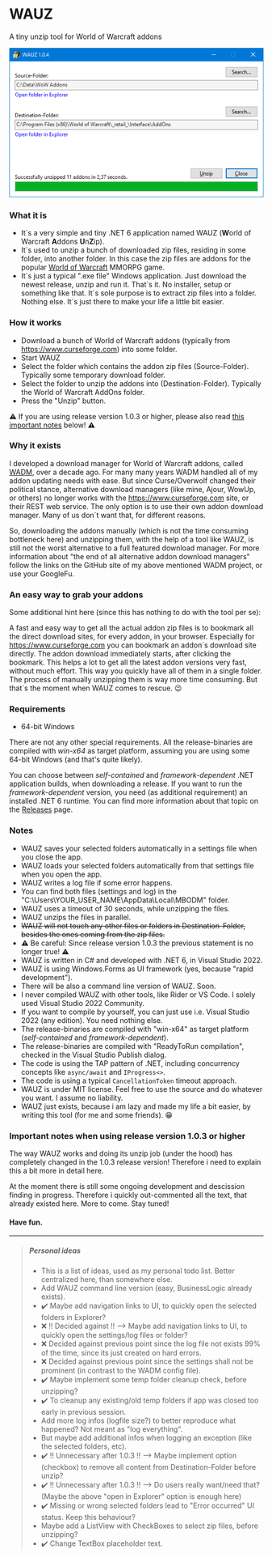 # WAUZ
A tiny unzip tool for World of Warcraft addons

![WAUZ](screenshot.png)

### What it is

- It´s a very simple and tiny .NET 6 application named WAUZ (**W**orld of Warcraft **A**ddons **U**n**Z**ip).
- It´s used to unzip a bunch of downloaded zip files, residing in some folder, into another folder. In this case the zip files are addons for the popular [World of Warcraft](https://worldofwarcraft.com) MMORPG game.
- It´s just a typical ".exe file" Windows application. Just download the newest release, unzip and run it. That´s it. No installer, setup or something like that. It´s sole purpose is to extract zip files into a folder. Nothing else. It´s just there to make your life a little bit easier. 

### How it works

- Download a bunch of World of Warcraft addons (typically from https://www.curseforge.com) into some folder.
- Start WAUZ
- Select the folder which contains the addon zip files (Source-Folder). Typically some temporary download folder.
- Select the folder to unzip the addons into (Destination-Folder). Typically the World of Warcraft AddOns folder.
- Press the "Unzip" button.

:warning: If you are using release version 1.0.3 or higher, please also read [this important notes](#important-notes-when-using-release-version-103-or-higher) below! :warning:

<!-- about a possible "data loss" inside the selected destination folder! -->

### Why it exists
I developed a download manager for World of Warcraft addons, called [WADM](https://github.com/mbodm/wadm), over a decade ago. For many many years WADM handled all of my addon updating needs with ease. But since Curse/Overwolf changed their political stance, alternative download managers (like mine, Ajour, WowUp, or others) no longer works with the https://www.curseforge.com site, or their REST web service. The only option is to use their own addon download manager. Many of us don´t want that, for different reasons.

So, downloading the addons manually (which is not the time consuming bottleneck here) and unzipping them, with the help of a tool like WAUZ, is still not the worst alternative to a full featured download manager. For more information about "the end of all alternative addon download managers" follow the links on the GitHub site of my above mentioned WADM project, or use your GoogleFu.

### An easy way to grab your addons

Some additional hint here (since this has nothing to do with the tool per se):

A fast and easy way to get all the actual addon zip files is to bookmark all the direct download sites, for every addon, in your browser. Especially for https://www.curseforge.com you can bookmark an addon´s download site directly. The addon download immediately starts, after clicking the bookmark. This helps a lot to get all the latest addon versions very fast, without much effort. This way you quickly have all of them in a single folder. The process of manually unzipping them is way more time consuming. But that´s the moment when WAUZ comes to rescue. :wink:

### Requirements

- 64-bit Windows

There are not any other special requirements. All the release-binaries are compiled with _win-x64_ as target platform, assuming you are using some 64-bit Windows (and that's quite likely).

You can choose between _self-contained_ and _framework-dependent_ .NET application builds, when downloading a release. If you want to run the _framework-dependent_ version, you need (as additional requirement) an installed .NET 6 runtime. You can find more information about that topic on the [Releases](https://github.com/mbodm/wauz/releases) page.

### Notes
- WAUZ saves your selected folders automatically in a settings file when you close the app.
- WAUZ loads your selected folders automatically from that settings file when you open the app.
- WAUZ writes a log file if some error happens.
- You can find both files (settings and log) in the "C:\Users\YOUR_USER_NAME\AppData\Local\MBODM" folder.
- WAUZ uses a timeout of 30 seconds, while unzipping the files.
- WAUZ unzips the files in parallel.
- ~~WAUZ will not touch any other files or folders in Destination-Folder, besides the ones coming from the zip files.~~
- :warning: Be careful: Since release version 1.0.3 the previous statement is no longer true! :warning:
- WAUZ is written in C# and developed with .NET 6, in Visual Studio 2022.
- WAUZ is using Windows.Forms as UI framework (yes, because "rapid development").
- There will be also a command line version of WAUZ. Soon.
- I never compiled WAUZ with other tools, like Rider or VS Code. I solely used Visual Studio 2022 Community.
- If you want to compile by yourself, you can just use i.e. Visual Studio 2022 (any edition). You need nothing else.
- The release-binaries are compiled with "win-x64" as target platform (_self-contained_ and _framework-dependent_).
- The release-binaries are compiled with "ReadyToRun compilation", checked in the Visual Studio Publish dialog.
- The code is using the TAP pattern of .NET, including concurrency concepts like `async/await` and `IProgress<>`.
- The code is using a typical `CancellationToken` timeout approach.
- WAUZ is under MIT license. Feel free to use the source and do whatever you want. I assume no liability.
- WAUZ just exists, because i am lazy and made my life a bit easier, by writing this tool (for me and some friends). :grin:

### Important notes when using release version 1.0.3 or higher

The way WAUZ works and doing its unzip job (under the hood) has completely changed in the 1.0.3 release version! Therefore i need to explain this a bit more in detail here.

At the moment there is still some ongoing development and descission finding in progress. Therefore i quickly out-commented all the text, that already existed here. More to come. Stay tuned!

<!--
since this may be important for the user, when it comes down to "data loss" inside the selected destination folder.

The short version:

With the release of version 1.0.3 WAUZ now always clears the selected destination folder (removing all files and folders inside it), before the unzip process even starts. This means: If in example a zip file is corrupted and WAUZ stops, you already lost all of your old/existing addons inside the destination folder. In 99% of all cases this should be no problem, because the destination folder is normally just a "working folder" for binary stuff, solely used for the addon "applications". This applies also and foremost to the "World of Warcraft AddOns" folder (when used as destination folder in WAUZ). Normally no sensible data (personal data, config files, or something like that) should reside there. Even the addons themselfes store their config files in another location (another specific folder inside the World of Warcraft installation folder). But: If you stored anything important in the selected destination folder, for whatever reason, make sure you create a backup before pressing the "Unzip" button! If you want to know more about "how it worked before and why this has changed", just continue reading.

The long (technical background) version:

How it worked before version 1.0.3 was released?

In the past WAUZ first unzipped an addon zip file into a temp folder (a folder with some random generated name, under the user´s temp folder, in "C:\Users\XXX\AppData\Local\Temp"), specific to that addon unzip file. Then WAUZ inspected the name of every file and folder (let´s call it "source" here) inside that temp folder and checked if the destination folder also contains a file or folder with that name (let´s call it "target" here). If existing, WAUZ deleted specifically that "target" inside the destination folder (this is the important part here). And then WAUZ moved the "source" to the destination folder. WAUZ repeated exactly this approach for every single addon zip file. The result of this was: _"WAUZ will not touch any other files or folders in Destination-Folder, besides the ones coming from the zip file."_, as mentioned in the [notes](#Notes) above

Why this has changed?

While the above approach has the big benefit of _"not touching any other files or folders in the selected destination folder, besides the ones coming from the zip file"_, when you look at it from a data security point of view, this also has a downside: Some addons (and their content, the files/folders) change over time. And since the only files/folders that are deleted in the destination folder, are the files/folders (filenames/foldernames) that are also included in an actual addon zip file, the leftover data junk and clutter (of older addon files/folders) gets more and bigger over time. This means: Exactly the same thing that helps with "not deleting any additional data" is also the reason for "leftover data junk and clutter". Since there is no way to get "the best of both worlds" i had to decide for one or the other. And since the typical addons destination folder is just some "binaries" folder and typically not contains any data to backup, i decided to stick with the "clear destination folder completely, before unzipping the addons into it" approach.

More technical background and thoughts

There are a few ways, the unzip process can be handled, in general. Let´s quickly have a look at them:

- Approach 1:
Remove all content inside the destination folder (the old/existing addon files and folders) first, before even start the unzip process. Then unzip all addons directly into the destination folder. This is the approach release version 1.0.3 uses now.
- Approach 2:
Unzip all addons in separate temp folders. When no error occurred, while unzipping, just replace every file/folder in the destination folder with the ones from the temp folder. This is the approach release version 1.0.0-1.0.2 used.
- Approach 3:
Unzip all addons first, into a single temp folder. Then remove all files/folders in the destination folder and move all files/folders from temp folder to destination folder.
-->

#### Have fun.

---

> ##### Personal ideas
> - This is a list of ideas, used as my personal todo list. Better centralized here, than somewhere else.
> - Add WAUZ command line version (easy, BusinessLogic already exists).
> - :heavy_check_mark: Maybe add navigation links to UI, to quickly open the selected folders in Explorer?
> - :x: !! Decided against !! --> Maybe add navigation links to UI, to quickly open the settings/log files or folder?
> - :x: Decided against previous point since the log file not exists 99% of the time, since its just created on hard errors.
> - :x: Decided against previous point since the settings shall not be prominent (in contrast to the WADM config file).
> - :heavy_check_mark: Maybe implement some temp folder cleanup check, before unzipping?
> - :heavy_check_mark: To cleanup any existing/old temp folders if app was closed too early in previous session.
> - Add more log infos (logfile size?) to better reproduce what happened? Not meant as "log everything".
> - But maybe add additional infos when logging an exception (like the selected folders, etc).
> - :heavy_check_mark: !! Unnecessary after 1.0.3 !! --> Maybe implement option (checkbox) to remove all content from Destination-Folder before unzip?
> - :heavy_check_mark: !! Unnecessary after 1.0.3 !! --> Do users really want/need that? (Maybe the above "open in Explorer" option is enough here)
> - :heavy_check_mark: Missing or wrong selected folders lead to "Error occurred" UI status. Keep this behaviour?
> - Maybe add a ListView with CheckBoxes to select zip files, before unzipping?
> - :heavy_check_mark: Change TextBox placeholder text.
